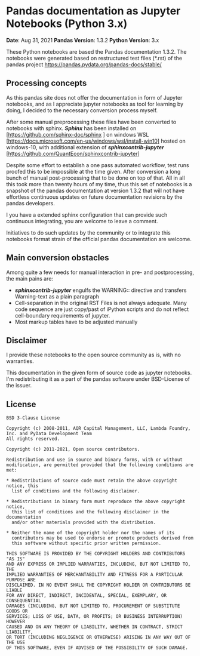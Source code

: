 

# Pandas documentation as Jupyter Notebooks (Python 3.x)



**Date**: Aug 31, 2021 **Pandas Version**: 1.3.2  **Python Version**: 3.x



These Python notebooks are based the Pandas documentation 1.3.2. The notebooks were generated based on restructured test files (*.rst) of the pandas project https://pandas.pydata.org/pandas-docs/stable/

## Processing concepts

As this pandas site does not offer the documentation in form of Jupyter notebooks, and as I appreciate jupyter notebooks as tool for learning by doing, I decided to the necessary conversion process myself.

After some manual preprocessing these files have been converted to notebooks with sphinx. ***Sphinx*** has been installed on  [https://github.com/sphinx-doc/sphinx ] on windows WSL [https://docs.microsoft.com/en-us/windows/wsl/install-win10] hosted on windows-10, with additional extension of ***sphinxcontrib-jupyter*** [https://github.com/QuantEcon/sphinxcontrib-jupyter]

Despite some effort to establish a one pass automated workflow, test runs proofed this to be impossible at the time given. After conversion a long bunch of manual post-processing that to be done on top of that.  All in all this took more than twenty hours of my time, thus this set of notebooks is a snapshot of the pandas documentation at version 1.3.2 that will not have effortless continuous updates on future documentation revisions by the pandas developers.

I you have a extended sphinx configuration that can provide such continuous integrating, you are welcome to leave a comment.

Initiatives to do such updates by the community or to integrate this notebooks format strain of the official pandas documentation are welcome.

## Main conversion obstacles 

Among quite a few needs for manual interaction in pre- and postprocessing, the main pains are:

* ***sphinxcontrib-jupyter***  engulfs the WARNING:: directive and transfers Warning-text as a plain paragraph
* Cell-separation in the original RST Files is not always adequate. Many code sequence are just copy/past of iPython scripts and do not reflect cell-boundary requirements of jupyter.
* Most markup tables have to be adjusted manually

## Disclaimer

I provide these notebooks to the open source community as is, with no warranties. 

This documentation in the given form of source code as jupyter notebooks.  I'm redistributing  it as a part of the pandas software under BSD-License of the issuer.

## License

```
BSD 3-Clause License

Copyright (c) 2008-2011, AQR Capital Management, LLC, Lambda Foundry, Inc. and PyData Development Team
All rights reserved.

Copyright (c) 2011-2021, Open source contributors.

Redistribution and use in source and binary forms, with or without
modification, are permitted provided that the following conditions are met:

* Redistributions of source code must retain the above copyright notice, this
  list of conditions and the following disclaimer.

* Redistributions in binary form must reproduce the above copyright notice,
  this list of conditions and the following disclaimer in the documentation
  and/or other materials provided with the distribution.

* Neither the name of the copyright holder nor the names of its
  contributors may be used to endorse or promote products derived from
  this software without specific prior written permission.

THIS SOFTWARE IS PROVIDED BY THE COPYRIGHT HOLDERS AND CONTRIBUTORS "AS IS"
AND ANY EXPRESS OR IMPLIED WARRANTIES, INCLUDING, BUT NOT LIMITED TO, THE
IMPLIED WARRANTIES OF MERCHANTABILITY AND FITNESS FOR A PARTICULAR PURPOSE ARE
DISCLAIMED. IN NO EVENT SHALL THE COPYRIGHT HOLDER OR CONTRIBUTORS BE LIABLE
FOR ANY DIRECT, INDIRECT, INCIDENTAL, SPECIAL, EXEMPLARY, OR CONSEQUENTIAL
DAMAGES (INCLUDING, BUT NOT LIMITED TO, PROCUREMENT OF SUBSTITUTE GOODS OR
SERVICES; LOSS OF USE, DATA, OR PROFITS; OR BUSINESS INTERRUPTION) HOWEVER
CAUSED AND ON ANY THEORY OF LIABILITY, WHETHER IN CONTRACT, STRICT LIABILITY,
OR TORT (INCLUDING NEGLIGENCE OR OTHERWISE) ARISING IN ANY WAY OUT OF THE USE
OF THIS SOFTWARE, EVEN IF ADVISED OF THE POSSIBILITY OF SUCH DAMAGE.
```